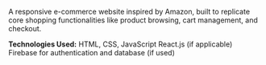 A responsive e-commerce website inspired by Amazon, built to replicate core shopping functionalities like product browsing, cart management, and checkout.

**Technologies Used:**
HTML, CSS, JavaScript
React.js (if applicable)
Firebase for authentication and database (if used)

